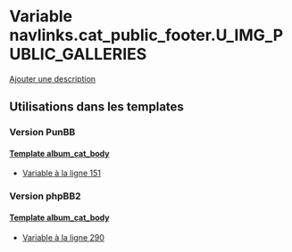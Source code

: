 # Variable navlinks.cat_public_footer.U_IMG_PUBLIC_GALLERIES
[Ajouter une description](https://fa-tvars.appspot.com/var/navlinks.cat_public_footer.U_IMG_PUBLIC_GALLERIES)

## Utilisations dans les templates

### Version PunBB

#### [Template album_cat_body](punbb/album_cat_body.md)
* [Variable &agrave; la ligne 151](../punbb/album_cat_body.tpl#L151)

### Version phpBB2

#### [Template album_cat_body](subsilver/album_cat_body.md)
* [Variable &agrave; la ligne 290](../subsilver/album_cat_body.tpl#L290)